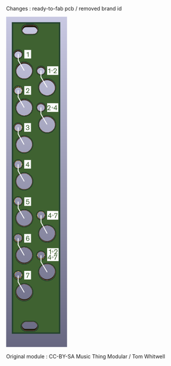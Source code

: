 Changes : ready-to-fab pcb / removed brand id

![preview](https://github.com/pierstu/eurorack-panels/blob/master/mtm-pulses/mtm_pulses_panel_preview.png)

Original module : CC-BY-SA Music Thing Modular / Tom Whitwell

